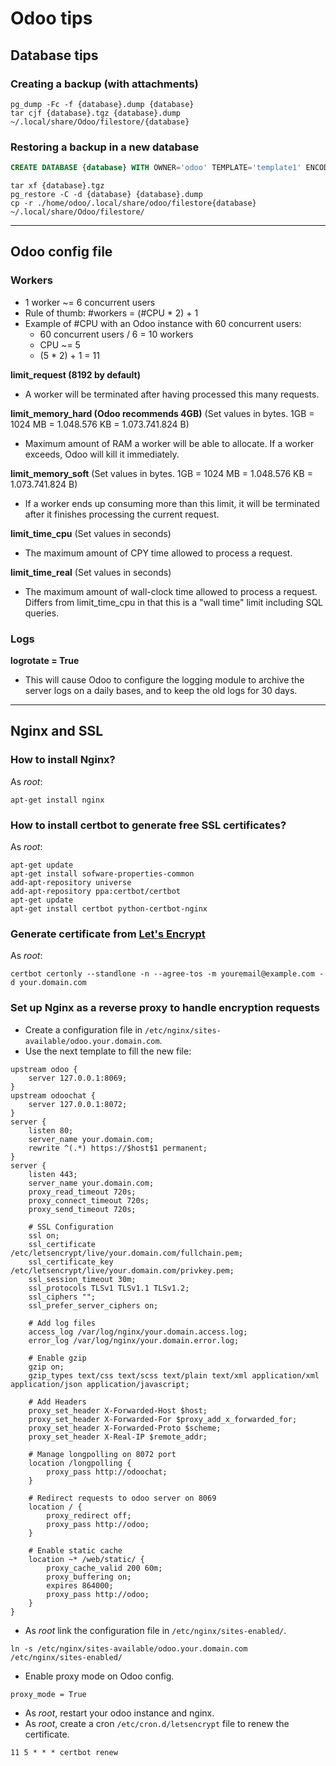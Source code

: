 # Odoo tips

## Database tips

### Creating a backup (with attachments)
```shell
pg_dump -Fc -f {database}.dump {database}
tar cjf {database}.tgz {database}.dump ~/.local/share/Odoo/filestore/{database}
```

### Restoring a backup in a new database
```sql
CREATE DATABASE {database} WITH OWNER='odoo' TEMPLATE='template1' ENCODING='UTF8';
```
```shell
tar xf {database}.tgz
pg_restore -C -d {database} {database}.dump
cp -r ./home/odoo/.local/share/odoo/filestore{database} ~/.local/share/Odoo/filestore/
```

---

## Odoo config file

### Workers
- 1 worker ~= 6 concurrent users
- Rule of thumb: #workers = (#CPU * 2) + 1
- Example of #CPU with an Odoo instance with 60 concurrent users:
  - 60 concurrent users / 6 = 10 workers
  - CPU ~= 5
  - (5 * 2) + 1 = 11

**limit_request (8192 by default)**
- A worker will be terminated after having processed this many requests.

**limit_memory_hard (Odoo recommends 4GB)** (Set values in bytes. 1GB = 1024 MB = 1.048.576 KB = 1.073.741.824 B)
- Maximum amount of RAM a worker will be able to allocate. If a worker exceeds, Odoo will kill it immediately.

**limit_memory_soft** (Set values in bytes. 1GB = 1024 MB = 1.048.576 KB = 1.073.741.824 B)
- If a worker ends up consuming more than this limit, it will be terminated after it finishes processing the current request.

**limit_time_cpu** (Set values in seconds)
- The maximum amount of CPY time allowed to process a request.

**limit_time_real** (Set values in seconds)
- The maximum amount of wall-clock time allowed to process a request. Differs from limit_time_cpu in that this is a "wall time" limit including SQL queries.

### Logs

**logrotate = True**
- This will cause Odoo to configure the logging module to archive the server logs on a daily bases, and to keep the old logs for 30 days.

---

## Nginx and SSL

### How to install Nginx?
As *root*:
```shell
apt-get install nginx
```

### How to install certbot to generate free SSL certificates?
As *root*:
```shell
apt-get update
apt-get install sofware-properties-common
add-apt-repository universe
add-apt-repository ppa:certbot/certbot
apt-get update
apt-get install certbot python-certbot-nginx
```

### Generate certificate from [Let's Encrypt](https://letsencrypt.org/)
As *root*:
```shell
certbot certonly --standlone -n --agree-tos -m youremail@example.com -d your.domain.com
```

### Set up Nginx as a reverse proxy to handle encryption requests
- Create a configuration file in `/etc/nginx/sites-available/odoo.your.domain.com`.
- Use the next template to fill the new file:
```editorconfig
upstream odoo {
    server 127.0.0.1:8069;
}
upstream odoochat {
    server 127.0.0.1:8072;
}
server {
    listen 80;
    server_name your.domain.com;
    rewrite ^(.*) https://$host$1 permanent;
}
server {
    listen 443;
    server_name your.domain.com;
    proxy_read_timeout 720s;
    proxy_connect_timeout 720s;
    proxy_send_timeout 720s;
    
    # SSL Configuration
    ssl on;
    ssl_certificate /etc/letsencrypt/live/your.domain.com/fullchain.pem;
    ssl_certificate_key /etc/letsencrypt/live/your.domain.com/privkey.pem;
    ssl_session_timeout 30m;
    ssl_protocols TLSv1 TLSv1.1 TLSv1.2;
    ssl_ciphers "";
    ssl_prefer_server_ciphers on;
    
    # Add log files
    access_log /var/log/nginx/your.domain.access.log;    
    error_log /var/log/nginx/your.domain.error.log;
    
    # Enable gzip
    gzip on;
    gzip_types text/css text/scss text/plain text/xml application/xml application/json application/javascript;
    
    # Add Headers
    proxy_set_header X-Forwarded-Host $host;
    proxy_set_header X-Forwarded-For $proxy_add_x_forwarded_for;
    proxy_set_header X-Forwarded-Proto $scheme;
    proxy_set_header X-Real-IP $remote_addr;
    
    # Manage longpolling on 8072 port
    location /longpolling {
        proxy_pass http://odoochat;
    }
    
    # Redirect requests to odoo server on 8069
    location / {
        proxy_redirect off;
        proxy_pass http://odoo;
    }
    
    # Enable static cache
    location ~* /web/static/ {
        proxy_cache_valid 200 60m;
        proxy_buffering on;
        expires 864000;
        proxy_pass http://odoo;
    }
}
```
- As *root* link the configuration file in `/etc/nginx/sites-enabled/`.
```shell
ln -s /etc/nginx/sites-available/odoo.your.domain.com /etc/nginx/sites-enabled/
```
- Enable proxy mode on Odoo config.
```editorconfig
proxy_mode = True
```
- As *root*, restart your odoo instance and nginx.
- As *root*, create a cron `/etc/cron.d/letsencrypt` file to renew the certificate.
```editorconfig
11 5 * * * certbot renew
```
